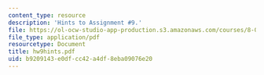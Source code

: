 ```yaml
---
content_type: resource
description: 'Hints to Assignment #9.'
file: https://ol-ocw-studio-app-production.s3.amazonaws.com/courses/8-022-physics-ii-electricity-and-magnetism-fall-2002/b9209143e0dfcc42a4df8eba09076e20_hw9hints.pdf
file_type: application/pdf
resourcetype: Document
title: hw9hints.pdf
uid: b9209143-e0df-cc42-a4df-8eba09076e20
---
```

